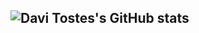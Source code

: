 ![Davi Tostes's GitHub stats](https://github-readme-stats.vercel.app/api?username=davitostes&show_icons=true&theme=transparent)
---
